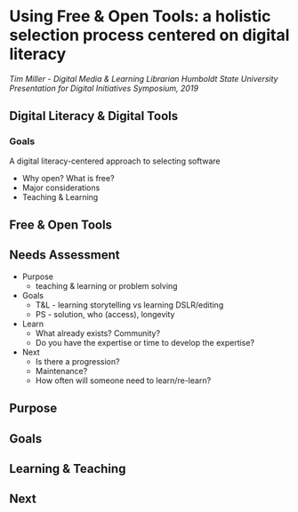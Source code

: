 # Using Free & Open Tools: a holistic selection process centered on digital literacy
_Tim Miller - Digital Media & Learning Librarian_ 
_Humboldt State University_
_Presentation for Digital Initiatives Symposium, 2019_


## Digital Literacy &amp; Digital Tools
### Goals
        
A digital literacy-centered approach to selecting software
* Why open? What is free?
* Major considerations
* Teaching &amp; Learning

## Free &amp; Open Tools

## Needs Assessment
* Purpose 
    * teaching & learning or problem solving
* Goals 	
    * T&L - learning storytelling vs learning DSLR/editing
    * PS - solution, who (access), longevity
* Learn 	
    * What already exists? Community? 
    * Do you have the expertise or time to develop the expertise? 
* Next 	
    * Is there a progression? 
    * Maintenance?
    * How often will someone need to learn/re-learn?

## Purpose

## Goals

## Learning &amp; Teaching

## Next
